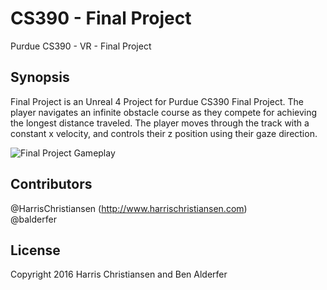 # CS390 - Final Project
Purdue CS390 - VR - Final Project

## Synopsis

Final Project is an Unreal 4 Project for Purdue CS390 Final Project. The player navigates an infinite obstacle course as they compete for achieving the longest distance traveled. The player moves through the track with a constant x velocity, and controls their z position using their gaze direction.  

<img src="http://f.cl.ly/items/1J2Y3u3h1424171V462h/Screen%20Recording%202016-04-27%20at%2006.25%20AM.gif" width="" title="Final Project Gameplay" alt="Final Project Gameplay">

## Contributors

@HarrisChristiansen (http://www.harrischristiansen.com)  
@balderfer  

## License

Copyright 2016 Harris Christiansen and Ben Alderfer  
